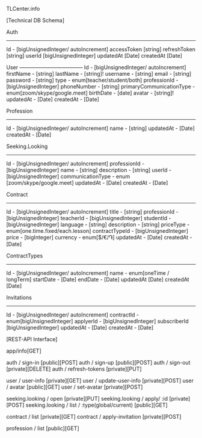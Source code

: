 TLCenter.info


[Technical DB Schema]


Auth
___________________

Id - [bigUnsignedInteger/ autoIncrement]
accessToken [string]
refreshToken [string]
userId [bigUnsignedInteger]
updatedAt [Date]
createdAt [Date]


User
————————————
Id - [bigUnsignedInteger/ autoIncrement]
firstName - [string]
lastName - [string]!
username - [string]
email - [string]
password - [string] 
type - enum[teacher/student/both]
professionId - [bigUnsignedInteger]
phoneNumber - [string]
primaryCommunicationType - enum[zoom/skype/google.meet]
birthDate - [date]
avatar - [string]!
updatedAt - [Date]
createdAt - [Date]


Profession
____________________
Id - [bigUnsignedInteger/ autoIncrement]
name - [string]
updatedAt - [Date]
createdAt - [Date]


Seeking.Looking
____________________
Id - [bigUnsignedInteger/ autoIncrement]
professionId - [bigUnsignedInteger]
name - [string]
description - [string] 
userId - [bigUnsignedInteger]
communicationType - enum [zoom/skype/google.meet]
updatedAt - [Date]
createdAt - [Date]


Contract
____________________
Id - [bigUnsignedInteger/ autoIncrement]
title - [string]
professionId - [bigUnsignedInteger]	
teacherId - [bigUnsignedInteger]
studentId - [bigUnsignedInteger]
language - [string]
description - [string]
priceType - enum[one.time.fixed/each.lesson]
contractTypeId - [bigUnsignedInteger]
price - [bigInteger]
currency - enum[$/€/֏]
updatedAt - [Date]
createdAt - [Date]


ContractTypes
____________________
Id - [bigUnsignedInteger/ autoIncrement]
name - enum[oneTime / longTerm]
startDate - [Date]
endDate - [Date]
updatedAt [Date]
createdAt [Date]


Invitations
____________________
Id - [bigUnsignedInteger/ autoIncrement]
contractId - enum[bigUnsignedInteger]
applyerId - [bigUnsignedInteger]
subscriberId [bigUnsignedInteger]
updatedAt - [Date]
createdAt - [Date]


[REST-API Interface]

app/info[GET]

auth / sign-in [public][POST]
auth / sign-up [public][POST]
auth / sign-out [private][DELETE]
auth / refresh-tokens [private][PUT]

user / user-info [private][GET]
user / update-user-info [private][POST]
user / avatar [public][GET]
user / set-avatar [private][POST]

seeking.looking / open [private][PUT]
seeking.looking / apply/ :id [private][POST]
seeking.looking / list / :type(global/current) [public][GET]

contract / list [private][GET]
contract / apply-invitation [private][POST]

profession / list [public][GET]
